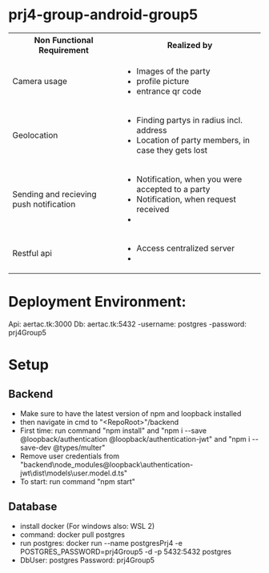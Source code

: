 # prj4-group-android-group5
<table>
<tr><th>
    Non Functional Requirement
</th>
<th>
    Realized by
</th>
</tr>
<tr>
    <td>Camera usage</td>
    <td><ul><li>Images of the party</li> <li>profile picture</li> <li>entrance qr code</ul></td>
</tr>
<tr>
    <td>Geolocation</td>
    <td><ul>
        <li>Finding partys in radius incl. address</li>
        <li>Location of party members, in case they gets lost</li>
    </ul></td>
</tr>
<tr>
    <td>Sending and recieving push notification</td>
    <td><ul>
        <li>Notification, when you were accepted to a party</li>
        <li>Notification, when request received</li>
        <li></li>
    </ul></td>
</tr>
<tr>
    <td>Restful api</td>
    <td><ul>
        <li>Access centralized server</li>
        <li></li>
    </ul></td>
</tr>
</table>

# Deployment Environment:
Api: aertac.tk:3000
Db: aertac.tk:5432
    -username: postgres
    -password: prj4Group5

# Setup

## Backend

- Make sure to have the latest version of npm and loopback installed
- then navigate in cmd to "\<RepoRoot\>"/backend
- First time: run command "npm install" and "npm i --save @loopback/authentication @loopback/authentication-jwt" and "npm i --save-dev @types/multer"
- Remove user credentials from "backend\node_modules\@loopback\authentication-jwt\dist\models\user.model.d.ts"
- To start: run command "npm start"

## Database

- install docker (For windows also: WSL 2)
- command: docker pull postgres
- run postgres: docker run --name postgresPrj4 -e POSTGRES_PASSWORD=prj4Group5 -d -p 5432:5432 postgres
- DbUser: postgres Password: prj4Group5

